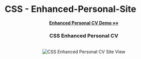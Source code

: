 # CSS - Enhanced-Personal-Site
<div align="center">
  
  <a href="[https://shwetapatil232.github.io/Simple-Personal-CV/](https://github.com/ShwetaPatil232/CSS-Enhanced-Personal-Site)" target=”_blank” > <strong>Enhanced Personal CV Demo »»</strong> </a>
  <h3 align="center">CSS Enhanced Personal CV</h3>
  <br>
  
  <img src="Output.jpg" alt="CSS Enhanced Personal CV Site View" style="max-width: 100%;">
  
</div>

